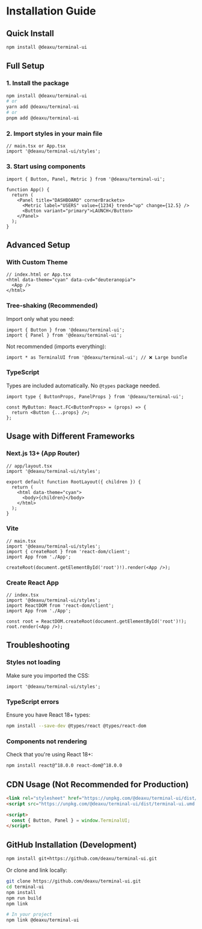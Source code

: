# Installation Guide

## Quick Install

```bash
npm install @deaxu/terminal-ui
```

## Full Setup

### 1. Install the package

```bash
npm install @deaxu/terminal-ui
# or
yarn add @deaxu/terminal-ui
# or
pnpm add @deaxu/terminal-ui
```

### 2. Import styles in your main file

```tsx
// main.tsx or App.tsx
import '@deaxu/terminal-ui/styles';
```

### 3. Start using components

```tsx
import { Button, Panel, Metric } from '@deaxu/terminal-ui';

function App() {
  return (
    <Panel title="DASHBOARD" cornerBrackets>
      <Metric label="USERS" value={1234} trend="up" change={12.5} />
      <Button variant="primary">LAUNCH</Button>
    </Panel>
  );
}
```

## Advanced Setup

### With Custom Theme

```tsx
// index.html or App.tsx
<html data-theme="cyan" data-cvd="deuteranopia">
  <App />
</html>
```

### Tree-shaking (Recommended)

Import only what you need:

```tsx
import { Button } from '@deaxu/terminal-ui';
import { Panel } from '@deaxu/terminal-ui';
```

Not recommended (imports everything):

```tsx
import * as TerminalUI from '@deaxu/terminal-ui'; // ❌ Large bundle
```

### TypeScript

Types are included automatically. No `@types` package needed.

```tsx
import type { ButtonProps, PanelProps } from '@deaxu/terminal-ui';

const MyButton: React.FC<ButtonProps> = (props) => {
  return <Button {...props} />;
};
```

## Usage with Different Frameworks

### Next.js 13+ (App Router)

```tsx
// app/layout.tsx
import '@deaxu/terminal-ui/styles';

export default function RootLayout({ children }) {
  return (
    <html data-theme="cyan">
      <body>{children}</body>
    </html>
  );
}
```

### Vite

```tsx
// main.tsx
import '@deaxu/terminal-ui/styles';
import { createRoot } from 'react-dom/client';
import App from './App';

createRoot(document.getElementById('root')!).render(<App />);
```

### Create React App

```tsx
// index.tsx
import '@deaxu/terminal-ui/styles';
import ReactDOM from 'react-dom/client';
import App from './App';

const root = ReactDOM.createRoot(document.getElementById('root')!);
root.render(<App />);
```

## Troubleshooting

### Styles not loading

Make sure you imported the CSS:

```tsx
import '@deaxu/terminal-ui/styles';
```

### TypeScript errors

Ensure you have React 18+ types:

```bash
npm install --save-dev @types/react @types/react-dom
```

### Components not rendering

Check that you're using React 18+:

```bash
npm install react@^18.0.0 react-dom@^18.0.0
```

## CDN Usage (Not Recommended for Production)

```html
<link rel="stylesheet" href="https://unpkg.com/@deaxu/terminal-ui/dist/terminal-ui.css">
<script src="https://unpkg.com/@deaxu/terminal-ui/dist/terminal-ui.umd.cjs"></script>

<script>
  const { Button, Panel } = window.TerminalUI;
</script>
```

## GitHub Installation (Development)

```bash
npm install git+https://github.com/deaxu/terminal-ui.git
```

Or clone and link locally:

```bash
git clone https://github.com/deaxu/terminal-ui.git
cd terminal-ui
npm install
npm run build
npm link

# In your project
npm link @deaxu/terminal-ui
```

